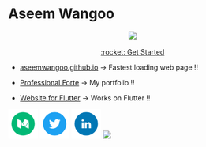 # Aseem Wangoo

<p align="center">
<img width="800px"  src="https://i.imgur.com/P21Hk0u.png">
</p>
<p align="center"><a href="#getting-started">:rocket: Get Started</a></p>

- [aseemwangoo.github.io](https://aseemwangoo.github.io/) -> Fastest loading web page !!  

- [Professional Forte](https://aseemwangoo.github.io/portfolio/#/) -> My portfolio !!

- [Website for Flutter](https://flatteredwithflutter.com/) -> Works on Flutter !!

<a href="https://medium.com/@aseemwangoo"><img src="https://github.com/aritraroy/social-icons/blob/master/medium-icon.png?raw=true" width="60"></a>
<a href="https://twitter.com/aseemwangoo"><img src="https://github.com/aritraroy/social-icons/blob/master/twitter-icon.png?raw=true" width="60"></a>
<a href="https://www.linkedin.com/in/aseemwangoo"><img src="https://github.com/aritraroy/social-icons/blob/master/linkedin-icon.png?raw=true" width="60"></a>
<a href="https://www.youtube.com/user/aseemwangoo"><img src="https://img.icons8.com/color/48/000000/youtube-play.png" width="60"></a>

